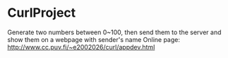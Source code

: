 # CurlProject
Generate two numbers between 0~100, then send them to the server and show them on a webpage with sender's name
Online page: http://www.cc.puv.fi/~e2002026/curl/appdev.html
